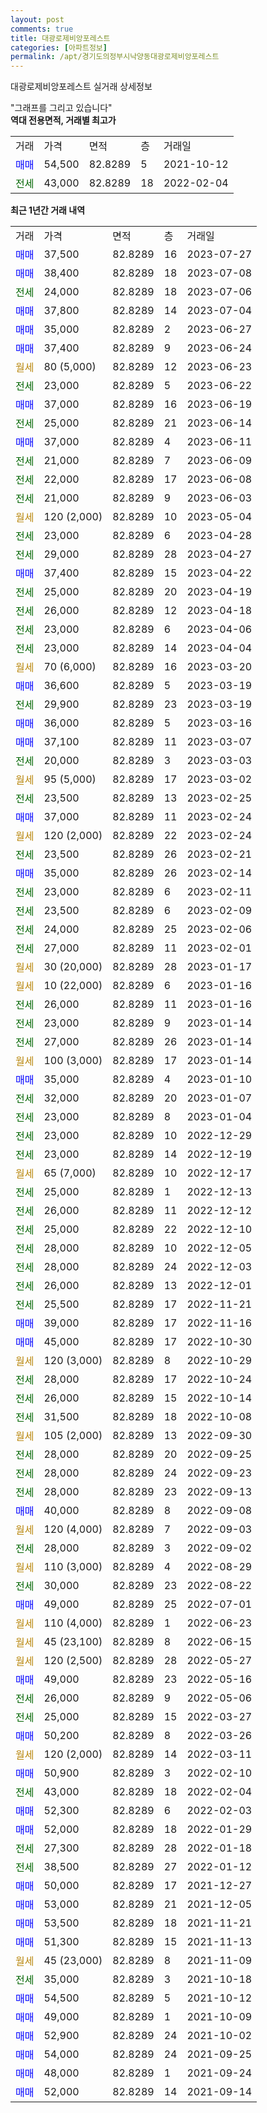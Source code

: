 ```yaml
---
layout: post
comments: true
title: 대광로제비앙포레스트
categories: [아파트정보]
permalink: /apt/경기도의정부시낙양동대광로제비앙포레스트
---
```


대광로제비앙포레스트 실거래 상세정보

<script type="text/javascript">
  google.charts.load('current', {'packages':['line', 'corechart']});
  google.charts.setOnLoadCallback(drawChart);

  function drawChart() {
    var data = new google.visualization.DataTable();
    data.addColumn('date', '거래일');
    data.addColumn('number', "매매");
    data.addColumn('number', "전세");
    data.addColumn('number', "전매");

    data.addRows([[new Date(Date.parse("2023-07-27")), 37500, null, null], [new Date(Date.parse("2023-07-08")), 38400, null, null], [new Date(Date.parse("2023-07-06")), null, 24000, null], [new Date(Date.parse("2023-07-04")), 37800, null, null], [new Date(Date.parse("2023-06-27")), 35000, null, null], [new Date(Date.parse("2023-06-24")), 37400, null, null], [new Date(Date.parse("2023-06-23")), null, null, null], [new Date(Date.parse("2023-06-22")), null, 23000, null], [new Date(Date.parse("2023-06-19")), 37000, null, null], [new Date(Date.parse("2023-06-14")), null, 25000, null], [new Date(Date.parse("2023-06-11")), 37000, null, null], [new Date(Date.parse("2023-06-09")), null, 21000, null], [new Date(Date.parse("2023-06-08")), null, 22000, null], [new Date(Date.parse("2023-06-03")), null, 21000, null], [new Date(Date.parse("2023-05-04")), null, null, null], [new Date(Date.parse("2023-04-28")), null, 23000, null], [new Date(Date.parse("2023-04-27")), null, 29000, null], [new Date(Date.parse("2023-04-22")), 37400, null, null], [new Date(Date.parse("2023-04-19")), null, 25000, null], [new Date(Date.parse("2023-04-18")), null, 26000, null], [new Date(Date.parse("2023-04-06")), null, 23000, null], [new Date(Date.parse("2023-04-04")), null, 23000, null], [new Date(Date.parse("2023-03-20")), null, null, null], [new Date(Date.parse("2023-03-19")), 36600, null, null], [new Date(Date.parse("2023-03-19")), null, 29900, null], [new Date(Date.parse("2023-03-16")), 36000, null, null], [new Date(Date.parse("2023-03-07")), 37100, null, null], [new Date(Date.parse("2023-03-03")), null, 20000, null], [new Date(Date.parse("2023-03-02")), null, null, null], [new Date(Date.parse("2023-02-25")), null, 23500, null], [new Date(Date.parse("2023-02-24")), 37000, null, null], [new Date(Date.parse("2023-02-24")), null, null, null], [new Date(Date.parse("2023-02-21")), null, 23500, null], [new Date(Date.parse("2023-02-14")), 35000, null, null], [new Date(Date.parse("2023-02-11")), null, 23000, null], [new Date(Date.parse("2023-02-09")), null, 23500, null], [new Date(Date.parse("2023-02-06")), null, 24000, null], [new Date(Date.parse("2023-02-01")), null, 27000, null], [new Date(Date.parse("2023-01-17")), null, null, null], [new Date(Date.parse("2023-01-16")), null, null, null], [new Date(Date.parse("2023-01-16")), null, 26000, null], [new Date(Date.parse("2023-01-14")), null, 23000, null], [new Date(Date.parse("2023-01-14")), null, 27000, null], [new Date(Date.parse("2023-01-14")), null, null, null], [new Date(Date.parse("2023-01-10")), 35000, null, null], [new Date(Date.parse("2023-01-07")), null, 32000, null], [new Date(Date.parse("2023-01-04")), null, 23000, null], [new Date(Date.parse("2022-12-29")), null, 23000, null], [new Date(Date.parse("2022-12-19")), null, 23000, null], [new Date(Date.parse("2022-12-17")), null, null, null], [new Date(Date.parse("2022-12-13")), null, 25000, null], [new Date(Date.parse("2022-12-12")), null, 26000, null], [new Date(Date.parse("2022-12-10")), null, 25000, null], [new Date(Date.parse("2022-12-05")), null, 28000, null], [new Date(Date.parse("2022-12-03")), null, 28000, null], [new Date(Date.parse("2022-12-01")), null, 26000, null], [new Date(Date.parse("2022-11-21")), null, 25500, null], [new Date(Date.parse("2022-11-16")), 39000, null, null], [new Date(Date.parse("2022-10-30")), 45000, null, null], [new Date(Date.parse("2022-10-29")), null, null, null], [new Date(Date.parse("2022-10-24")), null, 28000, null], [new Date(Date.parse("2022-10-14")), null, 26000, null], [new Date(Date.parse("2022-10-08")), null, 31500, null], [new Date(Date.parse("2022-09-30")), null, null, null], [new Date(Date.parse("2022-09-25")), null, 28000, null], [new Date(Date.parse("2022-09-23")), null, 28000, null], [new Date(Date.parse("2022-09-13")), null, 28000, null], [new Date(Date.parse("2022-09-08")), 40000, null, null], [new Date(Date.parse("2022-09-03")), null, null, null], [new Date(Date.parse("2022-09-02")), null, 28000, null], [new Date(Date.parse("2022-08-29")), null, null, null], [new Date(Date.parse("2022-08-22")), null, 30000, null], [new Date(Date.parse("2022-07-01")), 49000, null, null], [new Date(Date.parse("2022-06-23")), null, null, null], [new Date(Date.parse("2022-06-15")), null, null, null], [new Date(Date.parse("2022-05-27")), null, null, null], [new Date(Date.parse("2022-05-16")), 49000, null, null], [new Date(Date.parse("2022-05-06")), null, 26000, null], [new Date(Date.parse("2022-03-27")), null, 25000, null], [new Date(Date.parse("2022-03-26")), 50200, null, null], [new Date(Date.parse("2022-03-11")), null, null, null], [new Date(Date.parse("2022-02-10")), 50900, null, null], [new Date(Date.parse("2022-02-04")), null, 43000, null], [new Date(Date.parse("2022-02-03")), 52300, null, null], [new Date(Date.parse("2022-01-29")), 52000, null, null], [new Date(Date.parse("2022-01-18")), null, 27300, null], [new Date(Date.parse("2022-01-12")), null, 38500, null], [new Date(Date.parse("2021-12-27")), 50000, null, null], [new Date(Date.parse("2021-12-05")), 53000, null, null], [new Date(Date.parse("2021-11-21")), 53500, null, null], [new Date(Date.parse("2021-11-13")), 51300, null, null], [new Date(Date.parse("2021-11-09")), null, null, null], [new Date(Date.parse("2021-10-18")), null, 35000, null], [new Date(Date.parse("2021-10-12")), 54500, null, null], [new Date(Date.parse("2021-10-09")), 49000, null, null], [new Date(Date.parse("2021-10-02")), 52900, null, null], [new Date(Date.parse("2021-09-25")), 54000, null, null], [new Date(Date.parse("2021-09-24")), 48000, null, null], [new Date(Date.parse("2021-09-14")), 52000, null, null]]);

    var options = {
      hAxis: {
        format: 'yyyy/MM/dd'
      },    
      lineWidth: 0,
      pointsVisible: true,    
      title: '최근 1년간 유형별 실거래가 분포',
      legend: { position: 'bottom' }
    };

    var formatter = new google.visualization.NumberFormat({pattern:'###,###'} );
    formatter.format(data, 1);
    formatter.format(data, 2);
    
    setTimeout(function() {
        var chart = new google.visualization.LineChart(document.getElementById('columnchart_material'));
        chart.draw(data, (options));
        document.getElementById('loading').style.display = 'none';
    }, 200);
  }
</script>


<div id="loading" style="z-index:20; display: block; margin-left: 0px">"그래프를 그리고 있습니다"</div>
<div id="columnchart_material" style="width: 95%; margin-left: 0px; display: block"></div>
<!-- contents start -->
<b>역대 전용면적, 거래별 최고가</b>
<table class="sortable">
    <tr>
      <td>거래</td>
      <td>가격</td>
      <td>면적</td>
      <td>층</td>
      <td>거래일</td>
    </tr>
        <tr>
          <td><a style="color: blue">매매</a></td>
          <td>54,500</td>
          <td>82.8289</td>
          <td>5</td>
          <td>2021-10-12</td>
        </tr>        
        <tr>
              <td><a style="color: darkgreen">전세</a></td>
              <td>43,000</td>
              <td>82.8289</td>
              <td>18</td>
              <td>2022-02-04</td>
            </tr>        
    
</table>

<b>최근 1년간 거래 내역</b>

<table class="sortable">
    <tr>
      <td>거래</td>
      <td>가격</td>
      <td>면적</td>
      <td>층</td>
      <td>거래일</td>
    </tr>
    <tr>
      <td><a style="color: blue">매매</a></td>
      <td>37,500</td>
      <td>82.8289</td>
      <td>16</td>
      <td>2023-07-27</td>
    </tr>          <tr>
      <td><a style="color: blue">매매</a></td>
      <td>38,400</td>
      <td>82.8289</td>
      <td>18</td>
      <td>2023-07-08</td>
    </tr>          <tr>
      <td><a style="color: darkgreen">전세</a></td>
      <td>24,000</td>
      <td>82.8289</td>
      <td>18</td>
      <td>2023-07-06</td>
    </tr>          <tr>
      <td><a style="color: blue">매매</a></td>
      <td>37,800</td>
      <td>82.8289</td>
      <td>14</td>
      <td>2023-07-04</td>
    </tr>          <tr>
      <td><a style="color: blue">매매</a></td>
      <td>35,000</td>
      <td>82.8289</td>
      <td>2</td>
      <td>2023-06-27</td>
    </tr>          <tr>
      <td><a style="color: blue">매매</a></td>
      <td>37,400</td>
      <td>82.8289</td>
      <td>9</td>
      <td>2023-06-24</td>
    </tr>          <tr>
      <td><a style="color: darkgoldenrod">월세</a></td>
      <td>80 (5,000)</td>
      <td>82.8289</td>
      <td>12</td>
      <td>2023-06-23</td>
    </tr>          <tr>
      <td><a style="color: darkgreen">전세</a></td>
      <td>23,000</td>
      <td>82.8289</td>
      <td>5</td>
      <td>2023-06-22</td>
    </tr>          <tr>
      <td><a style="color: blue">매매</a></td>
      <td>37,000</td>
      <td>82.8289</td>
      <td>16</td>
      <td>2023-06-19</td>
    </tr>          <tr>
      <td><a style="color: darkgreen">전세</a></td>
      <td>25,000</td>
      <td>82.8289</td>
      <td>21</td>
      <td>2023-06-14</td>
    </tr>          <tr>
      <td><a style="color: blue">매매</a></td>
      <td>37,000</td>
      <td>82.8289</td>
      <td>4</td>
      <td>2023-06-11</td>
    </tr>          <tr>
      <td><a style="color: darkgreen">전세</a></td>
      <td>21,000</td>
      <td>82.8289</td>
      <td>7</td>
      <td>2023-06-09</td>
    </tr>          <tr>
      <td><a style="color: darkgreen">전세</a></td>
      <td>22,000</td>
      <td>82.8289</td>
      <td>17</td>
      <td>2023-06-08</td>
    </tr>          <tr>
      <td><a style="color: darkgreen">전세</a></td>
      <td>21,000</td>
      <td>82.8289</td>
      <td>9</td>
      <td>2023-06-03</td>
    </tr>          <tr>
      <td><a style="color: darkgoldenrod">월세</a></td>
      <td>120 (2,000)</td>
      <td>82.8289</td>
      <td>10</td>
      <td>2023-05-04</td>
    </tr>          <tr>
      <td><a style="color: darkgreen">전세</a></td>
      <td>23,000</td>
      <td>82.8289</td>
      <td>6</td>
      <td>2023-04-28</td>
    </tr>          <tr>
      <td><a style="color: darkgreen">전세</a></td>
      <td>29,000</td>
      <td>82.8289</td>
      <td>28</td>
      <td>2023-04-27</td>
    </tr>          <tr>
      <td><a style="color: blue">매매</a></td>
      <td>37,400</td>
      <td>82.8289</td>
      <td>15</td>
      <td>2023-04-22</td>
    </tr>          <tr>
      <td><a style="color: darkgreen">전세</a></td>
      <td>25,000</td>
      <td>82.8289</td>
      <td>20</td>
      <td>2023-04-19</td>
    </tr>          <tr>
      <td><a style="color: darkgreen">전세</a></td>
      <td>26,000</td>
      <td>82.8289</td>
      <td>12</td>
      <td>2023-04-18</td>
    </tr>          <tr>
      <td><a style="color: darkgreen">전세</a></td>
      <td>23,000</td>
      <td>82.8289</td>
      <td>6</td>
      <td>2023-04-06</td>
    </tr>          <tr>
      <td><a style="color: darkgreen">전세</a></td>
      <td>23,000</td>
      <td>82.8289</td>
      <td>14</td>
      <td>2023-04-04</td>
    </tr>          <tr>
      <td><a style="color: darkgoldenrod">월세</a></td>
      <td>70 (6,000)</td>
      <td>82.8289</td>
      <td>16</td>
      <td>2023-03-20</td>
    </tr>          <tr>
      <td><a style="color: blue">매매</a></td>
      <td>36,600</td>
      <td>82.8289</td>
      <td>5</td>
      <td>2023-03-19</td>
    </tr>          <tr>
      <td><a style="color: darkgreen">전세</a></td>
      <td>29,900</td>
      <td>82.8289</td>
      <td>23</td>
      <td>2023-03-19</td>
    </tr>          <tr>
      <td><a style="color: blue">매매</a></td>
      <td>36,000</td>
      <td>82.8289</td>
      <td>5</td>
      <td>2023-03-16</td>
    </tr>          <tr>
      <td><a style="color: blue">매매</a></td>
      <td>37,100</td>
      <td>82.8289</td>
      <td>11</td>
      <td>2023-03-07</td>
    </tr>          <tr>
      <td><a style="color: darkgreen">전세</a></td>
      <td>20,000</td>
      <td>82.8289</td>
      <td>3</td>
      <td>2023-03-03</td>
    </tr>          <tr>
      <td><a style="color: darkgoldenrod">월세</a></td>
      <td>95 (5,000)</td>
      <td>82.8289</td>
      <td>17</td>
      <td>2023-03-02</td>
    </tr>          <tr>
      <td><a style="color: darkgreen">전세</a></td>
      <td>23,500</td>
      <td>82.8289</td>
      <td>13</td>
      <td>2023-02-25</td>
    </tr>          <tr>
      <td><a style="color: blue">매매</a></td>
      <td>37,000</td>
      <td>82.8289</td>
      <td>11</td>
      <td>2023-02-24</td>
    </tr>          <tr>
      <td><a style="color: darkgoldenrod">월세</a></td>
      <td>120 (2,000)</td>
      <td>82.8289</td>
      <td>22</td>
      <td>2023-02-24</td>
    </tr>          <tr>
      <td><a style="color: darkgreen">전세</a></td>
      <td>23,500</td>
      <td>82.8289</td>
      <td>26</td>
      <td>2023-02-21</td>
    </tr>          <tr>
      <td><a style="color: blue">매매</a></td>
      <td>35,000</td>
      <td>82.8289</td>
      <td>26</td>
      <td>2023-02-14</td>
    </tr>          <tr>
      <td><a style="color: darkgreen">전세</a></td>
      <td>23,000</td>
      <td>82.8289</td>
      <td>6</td>
      <td>2023-02-11</td>
    </tr>          <tr>
      <td><a style="color: darkgreen">전세</a></td>
      <td>23,500</td>
      <td>82.8289</td>
      <td>6</td>
      <td>2023-02-09</td>
    </tr>          <tr>
      <td><a style="color: darkgreen">전세</a></td>
      <td>24,000</td>
      <td>82.8289</td>
      <td>25</td>
      <td>2023-02-06</td>
    </tr>          <tr>
      <td><a style="color: darkgreen">전세</a></td>
      <td>27,000</td>
      <td>82.8289</td>
      <td>11</td>
      <td>2023-02-01</td>
    </tr>          <tr>
      <td><a style="color: darkgoldenrod">월세</a></td>
      <td>30 (20,000)</td>
      <td>82.8289</td>
      <td>28</td>
      <td>2023-01-17</td>
    </tr>          <tr>
      <td><a style="color: darkgoldenrod">월세</a></td>
      <td>10 (22,000)</td>
      <td>82.8289</td>
      <td>6</td>
      <td>2023-01-16</td>
    </tr>          <tr>
      <td><a style="color: darkgreen">전세</a></td>
      <td>26,000</td>
      <td>82.8289</td>
      <td>11</td>
      <td>2023-01-16</td>
    </tr>          <tr>
      <td><a style="color: darkgreen">전세</a></td>
      <td>23,000</td>
      <td>82.8289</td>
      <td>9</td>
      <td>2023-01-14</td>
    </tr>          <tr>
      <td><a style="color: darkgreen">전세</a></td>
      <td>27,000</td>
      <td>82.8289</td>
      <td>26</td>
      <td>2023-01-14</td>
    </tr>          <tr>
      <td><a style="color: darkgoldenrod">월세</a></td>
      <td>100 (3,000)</td>
      <td>82.8289</td>
      <td>17</td>
      <td>2023-01-14</td>
    </tr>          <tr>
      <td><a style="color: blue">매매</a></td>
      <td>35,000</td>
      <td>82.8289</td>
      <td>4</td>
      <td>2023-01-10</td>
    </tr>          <tr>
      <td><a style="color: darkgreen">전세</a></td>
      <td>32,000</td>
      <td>82.8289</td>
      <td>20</td>
      <td>2023-01-07</td>
    </tr>          <tr>
      <td><a style="color: darkgreen">전세</a></td>
      <td>23,000</td>
      <td>82.8289</td>
      <td>8</td>
      <td>2023-01-04</td>
    </tr>          <tr>
      <td><a style="color: darkgreen">전세</a></td>
      <td>23,000</td>
      <td>82.8289</td>
      <td>10</td>
      <td>2022-12-29</td>
    </tr>          <tr>
      <td><a style="color: darkgreen">전세</a></td>
      <td>23,000</td>
      <td>82.8289</td>
      <td>14</td>
      <td>2022-12-19</td>
    </tr>          <tr>
      <td><a style="color: darkgoldenrod">월세</a></td>
      <td>65 (7,000)</td>
      <td>82.8289</td>
      <td>10</td>
      <td>2022-12-17</td>
    </tr>          <tr>
      <td><a style="color: darkgreen">전세</a></td>
      <td>25,000</td>
      <td>82.8289</td>
      <td>1</td>
      <td>2022-12-13</td>
    </tr>          <tr>
      <td><a style="color: darkgreen">전세</a></td>
      <td>26,000</td>
      <td>82.8289</td>
      <td>11</td>
      <td>2022-12-12</td>
    </tr>          <tr>
      <td><a style="color: darkgreen">전세</a></td>
      <td>25,000</td>
      <td>82.8289</td>
      <td>22</td>
      <td>2022-12-10</td>
    </tr>          <tr>
      <td><a style="color: darkgreen">전세</a></td>
      <td>28,000</td>
      <td>82.8289</td>
      <td>10</td>
      <td>2022-12-05</td>
    </tr>          <tr>
      <td><a style="color: darkgreen">전세</a></td>
      <td>28,000</td>
      <td>82.8289</td>
      <td>24</td>
      <td>2022-12-03</td>
    </tr>          <tr>
      <td><a style="color: darkgreen">전세</a></td>
      <td>26,000</td>
      <td>82.8289</td>
      <td>13</td>
      <td>2022-12-01</td>
    </tr>          <tr>
      <td><a style="color: darkgreen">전세</a></td>
      <td>25,500</td>
      <td>82.8289</td>
      <td>17</td>
      <td>2022-11-21</td>
    </tr>          <tr>
      <td><a style="color: blue">매매</a></td>
      <td>39,000</td>
      <td>82.8289</td>
      <td>17</td>
      <td>2022-11-16</td>
    </tr>          <tr>
      <td><a style="color: blue">매매</a></td>
      <td>45,000</td>
      <td>82.8289</td>
      <td>17</td>
      <td>2022-10-30</td>
    </tr>          <tr>
      <td><a style="color: darkgoldenrod">월세</a></td>
      <td>120 (3,000)</td>
      <td>82.8289</td>
      <td>8</td>
      <td>2022-10-29</td>
    </tr>          <tr>
      <td><a style="color: darkgreen">전세</a></td>
      <td>28,000</td>
      <td>82.8289</td>
      <td>17</td>
      <td>2022-10-24</td>
    </tr>          <tr>
      <td><a style="color: darkgreen">전세</a></td>
      <td>26,000</td>
      <td>82.8289</td>
      <td>15</td>
      <td>2022-10-14</td>
    </tr>          <tr>
      <td><a style="color: darkgreen">전세</a></td>
      <td>31,500</td>
      <td>82.8289</td>
      <td>18</td>
      <td>2022-10-08</td>
    </tr>          <tr>
      <td><a style="color: darkgoldenrod">월세</a></td>
      <td>105 (2,000)</td>
      <td>82.8289</td>
      <td>13</td>
      <td>2022-09-30</td>
    </tr>          <tr>
      <td><a style="color: darkgreen">전세</a></td>
      <td>28,000</td>
      <td>82.8289</td>
      <td>20</td>
      <td>2022-09-25</td>
    </tr>          <tr>
      <td><a style="color: darkgreen">전세</a></td>
      <td>28,000</td>
      <td>82.8289</td>
      <td>24</td>
      <td>2022-09-23</td>
    </tr>          <tr>
      <td><a style="color: darkgreen">전세</a></td>
      <td>28,000</td>
      <td>82.8289</td>
      <td>23</td>
      <td>2022-09-13</td>
    </tr>          <tr>
      <td><a style="color: blue">매매</a></td>
      <td>40,000</td>
      <td>82.8289</td>
      <td>8</td>
      <td>2022-09-08</td>
    </tr>          <tr>
      <td><a style="color: darkgoldenrod">월세</a></td>
      <td>120 (4,000)</td>
      <td>82.8289</td>
      <td>7</td>
      <td>2022-09-03</td>
    </tr>          <tr>
      <td><a style="color: darkgreen">전세</a></td>
      <td>28,000</td>
      <td>82.8289</td>
      <td>3</td>
      <td>2022-09-02</td>
    </tr>          <tr>
      <td><a style="color: darkgoldenrod">월세</a></td>
      <td>110 (3,000)</td>
      <td>82.8289</td>
      <td>4</td>
      <td>2022-08-29</td>
    </tr>          <tr>
      <td><a style="color: darkgreen">전세</a></td>
      <td>30,000</td>
      <td>82.8289</td>
      <td>23</td>
      <td>2022-08-22</td>
    </tr>          <tr>
      <td><a style="color: blue">매매</a></td>
      <td>49,000</td>
      <td>82.8289</td>
      <td>25</td>
      <td>2022-07-01</td>
    </tr>          <tr>
      <td><a style="color: darkgoldenrod">월세</a></td>
      <td>110 (4,000)</td>
      <td>82.8289</td>
      <td>1</td>
      <td>2022-06-23</td>
    </tr>          <tr>
      <td><a style="color: darkgoldenrod">월세</a></td>
      <td>45 (23,100)</td>
      <td>82.8289</td>
      <td>8</td>
      <td>2022-06-15</td>
    </tr>          <tr>
      <td><a style="color: darkgoldenrod">월세</a></td>
      <td>120 (2,500)</td>
      <td>82.8289</td>
      <td>28</td>
      <td>2022-05-27</td>
    </tr>          <tr>
      <td><a style="color: blue">매매</a></td>
      <td>49,000</td>
      <td>82.8289</td>
      <td>23</td>
      <td>2022-05-16</td>
    </tr>          <tr>
      <td><a style="color: darkgreen">전세</a></td>
      <td>26,000</td>
      <td>82.8289</td>
      <td>9</td>
      <td>2022-05-06</td>
    </tr>          <tr>
      <td><a style="color: darkgreen">전세</a></td>
      <td>25,000</td>
      <td>82.8289</td>
      <td>15</td>
      <td>2022-03-27</td>
    </tr>          <tr>
      <td><a style="color: blue">매매</a></td>
      <td>50,200</td>
      <td>82.8289</td>
      <td>8</td>
      <td>2022-03-26</td>
    </tr>          <tr>
      <td><a style="color: darkgoldenrod">월세</a></td>
      <td>120 (2,000)</td>
      <td>82.8289</td>
      <td>14</td>
      <td>2022-03-11</td>
    </tr>          <tr>
      <td><a style="color: blue">매매</a></td>
      <td>50,900</td>
      <td>82.8289</td>
      <td>3</td>
      <td>2022-02-10</td>
    </tr>          <tr>
      <td><a style="color: darkgreen">전세</a></td>
      <td>43,000</td>
      <td>82.8289</td>
      <td>18</td>
      <td>2022-02-04</td>
    </tr>          <tr>
      <td><a style="color: blue">매매</a></td>
      <td>52,300</td>
      <td>82.8289</td>
      <td>6</td>
      <td>2022-02-03</td>
    </tr>          <tr>
      <td><a style="color: blue">매매</a></td>
      <td>52,000</td>
      <td>82.8289</td>
      <td>18</td>
      <td>2022-01-29</td>
    </tr>          <tr>
      <td><a style="color: darkgreen">전세</a></td>
      <td>27,300</td>
      <td>82.8289</td>
      <td>28</td>
      <td>2022-01-18</td>
    </tr>          <tr>
      <td><a style="color: darkgreen">전세</a></td>
      <td>38,500</td>
      <td>82.8289</td>
      <td>27</td>
      <td>2022-01-12</td>
    </tr>          <tr>
      <td><a style="color: blue">매매</a></td>
      <td>50,000</td>
      <td>82.8289</td>
      <td>17</td>
      <td>2021-12-27</td>
    </tr>          <tr>
      <td><a style="color: blue">매매</a></td>
      <td>53,000</td>
      <td>82.8289</td>
      <td>21</td>
      <td>2021-12-05</td>
    </tr>          <tr>
      <td><a style="color: blue">매매</a></td>
      <td>53,500</td>
      <td>82.8289</td>
      <td>18</td>
      <td>2021-11-21</td>
    </tr>          <tr>
      <td><a style="color: blue">매매</a></td>
      <td>51,300</td>
      <td>82.8289</td>
      <td>15</td>
      <td>2021-11-13</td>
    </tr>          <tr>
      <td><a style="color: darkgoldenrod">월세</a></td>
      <td>45 (23,000)</td>
      <td>82.8289</td>
      <td>8</td>
      <td>2021-11-09</td>
    </tr>          <tr>
      <td><a style="color: darkgreen">전세</a></td>
      <td>35,000</td>
      <td>82.8289</td>
      <td>3</td>
      <td>2021-10-18</td>
    </tr>          <tr>
      <td><a style="color: blue">매매</a></td>
      <td>54,500</td>
      <td>82.8289</td>
      <td>5</td>
      <td>2021-10-12</td>
    </tr>          <tr>
      <td><a style="color: blue">매매</a></td>
      <td>49,000</td>
      <td>82.8289</td>
      <td>1</td>
      <td>2021-10-09</td>
    </tr>          <tr>
      <td><a style="color: blue">매매</a></td>
      <td>52,900</td>
      <td>82.8289</td>
      <td>24</td>
      <td>2021-10-02</td>
    </tr>          <tr>
      <td><a style="color: blue">매매</a></td>
      <td>54,000</td>
      <td>82.8289</td>
      <td>24</td>
      <td>2021-09-25</td>
    </tr>          <tr>
      <td><a style="color: blue">매매</a></td>
      <td>48,000</td>
      <td>82.8289</td>
      <td>1</td>
      <td>2021-09-24</td>
    </tr>          <tr>
      <td><a style="color: blue">매매</a></td>
      <td>52,000</td>
      <td>82.8289</td>
      <td>14</td>
      <td>2021-09-14</td>
    </tr>      </table>
<!-- contents end -->    

